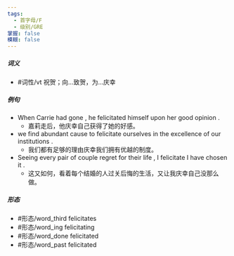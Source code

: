 ```yaml
---
tags:
  - 首字母/F
  - 级别/GRE
掌握: false
模糊: false
---
```

##### 词义
- #词性/vt  祝贺；向…致贺，为…庆幸
##### 例句
- When Carrie had gone , he felicitated himself upon her good opinion .
	- 嘉莉走后，他庆幸自己获得了她的好感。
- we find abundant cause to felicitate ourselves in the excellence of our institutions .
	- 我们都有足够的理由庆幸我们拥有优越的制度。
- Seeing every pair of couple regret for their life , I felicitate I have chosen it .
	- 这又如何，看着每个结婚的人过关后悔的生活，又让我庆幸自己没那么做。
##### 形态
- #形态/word_third felicitates
- #形态/word_ing felicitating
- #形态/word_done felicitated
- #形态/word_past felicitated
